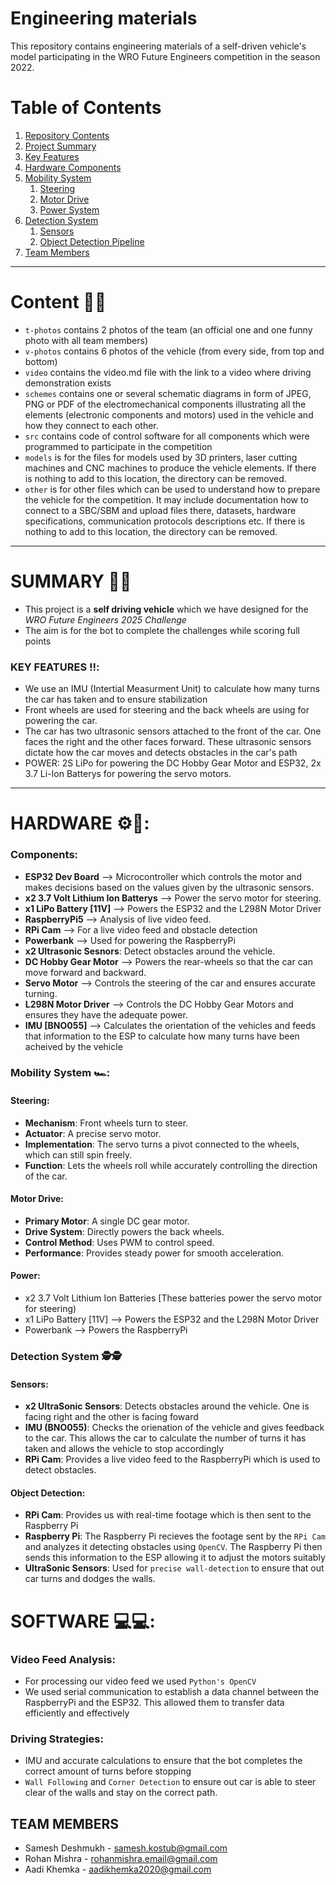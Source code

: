 Engineering materials
====

This repository contains engineering materials of a self-driven vehicle's model participating in the WRO Future Engineers competition in the season 2022.

# Table of Contents

1.  [Repository Contents](-#content-📁📁)
2.  [Project Summary](#-summary)
3.  [Key Features](#-key-features-)
4.  [Hardware Components](#-hardware-)
5.  [Mobility System](#mobility-system-)
    1.  [Steering](#steering)
    2.  [Motor Drive](#motor-drive)
    3.  [Power System](#power)
6.  [Detection System](#detection-system-)
    1.  [Sensors](#sensors)
    2.  [Object Detection Pipeline](#object-detection)
7.  [Team Members](#team-members)
---

# Content 📁📁

* `t-photos` contains 2 photos of the team (an official one and one funny photo with all team members)
* `v-photos` contains 6 photos of the vehicle (from every side, from top and bottom)
* `video` contains the video.md file with the link to a video where driving demonstration exists
* `schemes` contains one or several schematic diagrams in form of JPEG, PNG or PDF of the electromechanical components illustrating all the elements (electronic components and motors) used in the vehicle and how they connect to each other.
* `src` contains code of control software for all components which were programmed to participate in the competition
* `models` is for the files for models used by 3D printers, laser cutting machines and CNC machines to produce the vehicle elements. If there is nothing to add to this location, the directory can be removed.
* `other` is for other files which can be used to understand how to prepare the vehicle for the competition. It may include documentation how to connect to a SBC/SBM and upload files there, datasets, hardware specifications, communication protocols descriptions etc. If there is nothing to add to this location, the directory can be removed.
---

# SUMMARY 📝📝
- This project is a **self driving vehicle** which we have designed for the *WRO Future Engineers 2025 Challenge*
- The aim is for the bot to complete the challenges while scoring full points

### KEY FEATURES ‼️:
- We use an IMU (Intertial Measurment Unit) to calculate how many turns the car has taken and to ensure stabilization
- Front wheels are used for steering and the back wheels are using for powering the car.
- The car has two ultrasonic sensors attached to the front of the car. One faces the right and the other faces forward. These ultrasonic sensors dictate how the car moves and detects obstacles in the car's path
- POWER: 2S LiPo for powering the DC Hobby Gear Motor and ESP32, 2x 3.7 Li-Ion Batterys for powering the servo motors.
---

# HARDWARE ⚙️🔩:

### Components:

- **ESP32 Dev Board** --> Microcontroller which controls the motor and makes decisions based on the values given by the ultrasonic sensors.
- **x2 3.7 Volt Lithium Ion Batterys** --> Power the servo motor for steering.
- **x1 LiPo Battery [11V]** --> Powers the ESP32 and the L298N Motor Driver
- **RaspberryPi5** --> Analysis of live video feed.
- **RPi Cam** --> For a live video feed and obstacle detection
- **Powerbank** --> Used for powering the RaspberryPi
- **x2 Ultrasonic Sesnors**: Detect obstacles around the vehicle.
- **DC Hobby Gear Motor** --> Powers the rear-wheels so that the car can move forward and backward.
- **Servo Motor** --> Controls the steering of the car and ensures accurate turning.
- **L298N Motor Driver** --> Controls the DC Hobby Gear Motors and ensures they have the adequate power.
- **IMU [BNO055]** --> Calculates the orientation of the vehicles and feeds that information to the ESP to calculate how many turns have been acheived by the vehicle

### Mobility System 🏎️:

  #### Steering: 
  - **Mechanism**: Front wheels turn to steer.
  - **Actuator**: A precise servo motor.
  - **Implementation**: The servo turns a pivot connected to the wheels, which can still spin freely.
  - **Function**: Lets the wheels roll while accurately controlling the direction of the car.

  #### Motor Drive:
  - **Primary Motor**: A single DC gear motor.
  - **Drive System**: Directly powers the back wheels.
  - **Control Method**: Uses PWM to control speed.
  - **Performance**: Provides steady power for smooth acceleration.

  #### Power: 
  - x2 3.7 Volt Lithium Ion Batteries [These batteries power the servo motor for steering)
  - x1 LiPo Battery [11V] --> Powers the ESP32 and the L298N Motor Driver
  - Powerbank --> Powers the RaspberryPi

### Detection System 🕵️🕵️

  #### Sensors:
  - **x2 UltraSonic Sensors**: Detects obstacles around the vehicle. One is facing right and the other is facing foward
  - **IMU (BNO055)**: Checks the orienation of the vehicle and gives feedback to the car. This allows the car to calculate the number of turns it has taken and allows the vehicle to stop accordingly
  - **RPi Cam**: Provides a live video feed to the RaspberryPi which is used to detect obstacles.

  #### Object Detection:
  - **RPi Cam**: Provides us with real-time footage which is then sent to the Raspberry Pi
  - **Raspberry Pi**: The Raspberry Pi recieves the footage sent by the `RPi Cam` and analyzes it detecting obstacles using `OpenCV`. The Raspberry Pi then sends this information to the ESP allowing it to adjust the motors suitably
  - **UltraSonic Sensors**: Used for `precise wall-detection` to ensure that out car turns and dodges the walls.

# SOFTWARE 💻💻:

### Video Feed Analysis:
- For processing our video feed we used `Python's OpenCV`
- We used serial communication to establish a data channel between the RaspberryPi and the ESP32. This allowed them to transfer data efficiently and effectively

### Driving Strategies:
- IMU and accurate calculations to ensure that the bot completes the correct amount of turns before stopping
- `Wall Following` and `Corner Detection` to ensure out car is able to steer clear of the walls and stay on the correct path.
     
## TEAM MEMBERS
 * Samesh Deshmukh - samesh.kostub@gmail.com
 * Rohan Mishra  - rohanmishra.email@gmail.com
 * Aadi Khemka - aadikhemka2020@gmail.com


